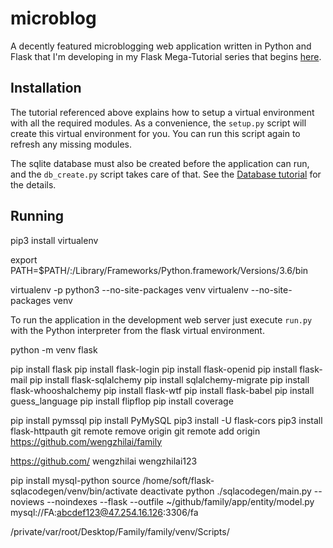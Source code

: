 microblog
=========

A decently featured microblogging web application written in Python and Flask that I'm developing in my Flask Mega-Tutorial series that begins [here](http://blog.miguelgrinberg.com/post/the-flask-mega-tutorial-part-i-hello-world).

Installation
------------

The tutorial referenced above explains how to setup a virtual environment with all the required modules. As a convenience, the `setup.py` script will create this virtual environment for you. You can run this script again to refresh any missing modules.

The sqlite database must also be created before the application can run, and the `db_create.py` script takes care of that. See the [Database tutorial](http://blog.miguelgrinberg.com/post/the-flask-mega-tutorial-part-iv-database) for the details.

Running
-------

pip3 install virtualenv

export PATH=$PATH/:/Library/Frameworks/Python.framework/Versions/3.6/bin

virtualenv -p python3 --no-site-packages venv
virtualenv --no-site-packages venv

To run the application in the development web server just execute `run.py` with the Python interpreter from the flask virtual environment.

python -m venv flask

pip install flask
pip install flask-login
pip install flask-openid
pip install flask-mail
pip install flask-sqlalchemy
pip install sqlalchemy-migrate
pip install flask-whooshalchemy
pip install flask-wtf
pip install flask-babel
pip install guess_language
pip install flipflop
pip install coverage

pip install pymssql
pip install PyMySQL
pip3 install -U flask-cors
pip3 install flask-httpauth
git remote remove origin
git remote add origin https://github.com/wengzhilai/family

https://github.com/	wengzhilai	wengzhilai123


pip install mysql-python
source /home/soft/flask-sqlacodegen/venv/bin/activate
deactivate
python ./sqlacodegen/main.py --noviews --noindexes --flask --outfile ~/github/family/app/entity/model.py mysql://FA:abcdef123@47.254.16.126:3306/fa


/private/var/root/Desktop/Family/family/venv/Scripts/
